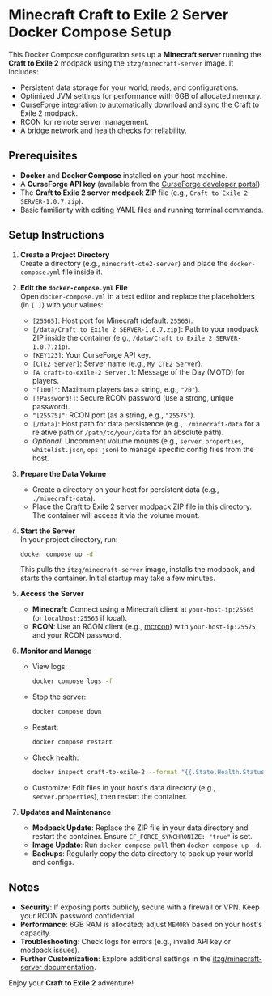 # Minecraft Craft to Exile 2 Server Docker Compose Setup

This Docker Compose configuration sets up a **Minecraft server** running the **Craft to Exile 2** modpack using the `itzg/minecraft-server` image. It includes:

- Persistent data storage for your world, mods, and configurations.
- Optimized JVM settings for performance with 6GB of allocated memory.
- CurseForge integration to automatically download and sync the Craft to Exile 2 modpack.
- RCON for remote server management.
- A bridge network and health checks for reliability.

## Prerequisites

- **Docker** and **Docker Compose** installed on your host machine.
- A **CurseForge API key** (available from the [CurseForge developer portal](https://docs.curseforge.com/#getting-started)).
- The **Craft to Exile 2 server modpack ZIP** file (e.g., `Craft to Exile 2 SERVER-1.0.7.zip`).
- Basic familiarity with editing YAML files and running terminal commands.

## Setup Instructions

1. **Create a Project Directory**  
   Create a directory (e.g., `minecraft-cte2-server`) and place the `docker-compose.yml` file inside it.

2. **Edit the `docker-compose.yml` File**  
   Open `docker-compose.yml` in a text editor and replace the placeholders (in `[ ]`) with your values:  
   - `[25565]`: Host port for Minecraft (default: `25565`).  
   - `[/data/Craft to Exile 2 SERVER-1.0.7.zip]`: Path to your modpack ZIP inside the container (e.g., `/data/Craft to Exile 2 SERVER-1.0.7.zip`).  
   - `[KEY123]`: Your CurseForge API key.  
   - `[CTE2 Server]`: Server name (e.g., `My CTE2 Server`).  
   - `[A craft-to-exile-2 Server.]`: Message of the Day (MOTD) for players.  
   - `"[100]"`: Maximum players (as a string, e.g., `"20"`).  
   - `[!Password!]`: Secure RCON password (use a strong, unique password).  
   - `"[25575]"`: RCON port (as a string, e.g., `"25575"`).  
   - `[/data]`: Host path for data persistence (e.g., `./minecraft-data` for a relative path or `/path/to/your/data` for an absolute path).  
   - *Optional*: Uncomment volume mounts (e.g., `server.properties`, `whitelist.json`, `ops.json`) to manage specific config files from the host.

3. **Prepare the Data Volume**  
   - Create a directory on your host for persistent data (e.g., `./minecraft-data`).  
   - Place the Craft to Exile 2 server modpack ZIP file in this directory. The container will access it via the volume mount.

4. **Start the Server**  
   In your project directory, run:  
   ```bash
   docker compose up -d
   ```  
   This pulls the `itzg/minecraft-server` image, installs the modpack, and starts the container. Initial startup may take a few minutes.

5. **Access the Server**  
   - **Minecraft**: Connect using a Minecraft client at `your-host-ip:25565` (or `localhost:25565` if local).  
   - **RCON**: Use an RCON client (e.g., [mcrcon](https://github.com/Tiiffi/mcrcon)) with `your-host-ip:25575` and your RCON password.

6. **Monitor and Manage**  
   - View logs:  
     ```bash
     docker compose logs -f
     ```  
   - Stop the server:  
     ```bash
     docker compose down
     ```  
   - Restart:  
     ```bash
     docker compose restart
     ```  
   - Check health:  
     ```bash
     docker inspect craft-to-exile-2 --format "{{.State.Health.Status}}"
     ```  
   - Customize: Edit files in your host's data directory (e.g., `server.properties`), then restart the container.

7. **Updates and Maintenance**  
   - **Modpack Update**: Replace the ZIP file in your data directory and restart the container. Ensure `CF_FORCE_SYNCHRONIZE: "true"` is set.  
   - **Image Update**: Run `docker compose pull` then `docker compose up -d`.  
   - **Backups**: Regularly copy the data directory to back up your world and configs.

## Notes

- **Security**: If exposing ports publicly, secure with a firewall or VPN. Keep your RCON password confidential.  
- **Performance**: 6GB RAM is allocated; adjust `MEMORY` based on your host's capacity.  
- **Troubleshooting**: Check logs for errors (e.g., invalid API key or modpack issues).  
- **Further Customization**: Explore additional settings in the [itzg/minecraft-server documentation](https://github.com/itzg/docker-minecraft-server).  

Enjoy your **Craft to Exile 2** adventure!

